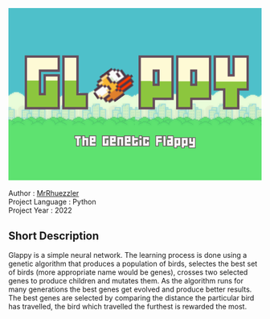 <p align="center">
  <img src="images/glappy.png"/>
</p>

Author           : [MrRhuezzler](https://github.com/MrRhuezzler)  
Project Language : Python  
Project Year     : 2022  

## Short Description
Glappy is a simple neural network. The learning process is done using a genetic algorithm that produces a population of birds, selectes the best set of birds (more appropriate name would be genes), crosses two selected genes to produce children and mutates them. As the algorithm runs for many generations the best genes get evolved and produce better results. The best genes are selected by comparing the distance the particular bird has travelled, the bird which travelled the furthest is rewarded the most.
